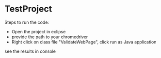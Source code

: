 # TestProject

Steps to run the code:

- Open the project in eclipse
- provide the path to your chromedriver
- Right click on class file "ValidateWebPage", click run as Java application

see the results in console
